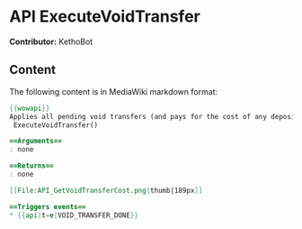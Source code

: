 # API ExecuteVoidTransfer

**Contributor:** KethoBot

## Content

The following content is in MediaWiki markdown format:

```mediawiki
{{wowapi}}
Applies all pending void transfers (and pays for the cost of any deposited items).
 ExecuteVoidTransfer()

==Arguments==
: none

==Returns==
: none

[[File:API_GetVoidTransferCost.png|thumb|189px]]

==Triggers events==
* {{api|t=e|VOID_TRANSFER_DONE}}
```